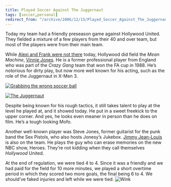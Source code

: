 ```yaml
---
title: Played Soccer Against The Juggernaut
tags: [soccer,personal]
redirect_from: "/archive/2006/12/15/Played_Soccer_Against_The_Juggernaut.aspx/"
---
```


Today my team had a friendly preseason game against Hollywood United.
They fielded a mixture of a few players from their 40 and over team, but
most of the players were from their main team.

While [Alexi and Frank were not
there](https://haacked.com/archive/2006/08/23/Soccer_Beat_Down.aspx "Soccer Beat Down") today, Hollywood
did field the *Mean Machine*, [Vinnie
Jones](http://en.wikipedia.org/wiki/Vinnie_Jones "Vinnie Jones on Wikipedia").
He is a former professional player from England who was part of the
*Crazy Gang* team that won the FA cup in 1988. He’s notorious for dirty
play, but now more well known for his acting, such as the role of the
Juggernaut in X-Men 3.

[![Grabbing the wrong soccer
ball](https://haacked.com/assets/images/haacked_com/WindowsLiveWriter/PlayedSoccerAgainstTheJuggernaut_BE86/vinniejones_thumb3.jpg)](https://haacked.com/assets/images/haacked_com/WindowsLiveWriter/PlayedSoccerAgainstTheJuggernaut_BE86/vinniejones5.jpg)

[![The
Juggernaut](https://haacked.com/assets/images/haacked_com/WindowsLiveWriter/PlayedSoccerAgainstTheJuggernaut_BE86/promo1juggernaut_thumb.jpg)](https://haacked.com/assets/images/haacked_com/WindowsLiveWriter/PlayedSoccerAgainstTheJuggernaut_BE86/promo1juggernaut2.jpg)

Despite being known for his rough tactics, it still takes talent to play
at the level he played at, and it showed today. He put in a sweet
freekick to the upper corner. And yes, he looks even meaner in person
than he does on film. He’s a tough looking Mofo.

Another well-known player was Steve Jones, former guitarist for the punk
band the Sex Pistols, who also hosts Jonesy’s Jukebox. [Jimmy
Jean-Louis](http://imdb.com/name/nm1097515/ "Jimmy Jean-Louis") is also
on the team. He plays the guy who can erase memories on the new NBC
show, Heroes. They’re not kidding when they call themselves *Hollywood*
United.

At the end of regulation, we were tied 4 to 4. Since it was a friendly
and we had paid for the field for 10 more minutes, we played a
short overtime period in which they scored two more goals, the final
being 6 to 4. We should’ve faked injuries and left while we were tied.
![Wink](https://haacked.com/assets/images/emotions/smiley-wink.gif)

